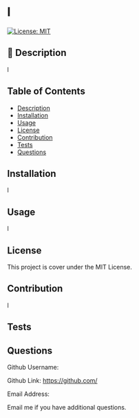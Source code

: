 # l

  [![License: MIT](https://img.shields.io/badge/License-MIT-yellow.svg)](https://opensource.org/licenses/MIT)

  ## :blue_book: Description

  l

  ## Table of Contents

  - [Description](#description)
  - [Installation](#installation)
  - [Usage](#usage)
  - [License](#license)
  - [Contribution](#contribution)
  - [Tests](#tests)
  - [Questions](#questions)

  ## Installation
  l

  ## Usage
  l
      
  ## License
  
  This project is cover under the MIT License.

  ## Contribution
  l

  ## Tests
  
  
  ## Questions
  Github Username: 

  Github Link: https://github.com/
  
  Email Address: 
  
  Email me if you have additional questions.